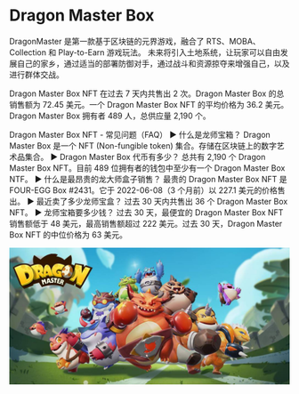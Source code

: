# Dragon Master Box

DragonMaster 是第一款基于区块链的元界游戏，融合了 RTS、MOBA、Collection 和 Play-to-Earn 游戏玩法。 未来将引入土地系统，让玩家可以自由发展自己的家乡，通过适当的部署防御对手，通过战斗和资源掠夺来增强自己，以及进行群体交战。

Dragon Master Box NFT 在过去 7 天内共售出 2 次。Dragon Master Box 的总销售额为 72.45 美元。一个 Dragon Master Box NFT 的平均价格为 36.2 美元。Dragon Master Box 拥有者 489 人，总供应量 2,190 个。

Dragon Master Box NFT - 常见问题（FAQ）
▶ 什么是龙师宝箱？
Dragon Master Box 是一个 NFT (Non-fungible token) 集合。存储在区块链上的数字艺术品集合。
▶ Dragon Master Box 代币有多少？
总共有 2,190 个 Dragon Master Box NFT。目前 489 位拥有者的钱包中至少有一个 Dragon Master Box NTF。
▶ 什么是最昂贵的龙大师盒子销售？
最贵的 Dragon Master Box NFT 是 FOUR-EGG Box #2431。它于 2022-06-08（3 个月前）以 227.1 美元的价格售出。
▶ 最近卖了多少龙师宝盒？
过去 30 天内共售出 36 个 Dragon Master Box NFT。
▶ 龙师宝箱要多少钱？
过去 30 天，最便宜的 Dragon Master Box NFT 销售额低于 48 美元，最高销售额超过 222 美元。过去 30 天，Dragon Master Box NFT 的中位价格为 63 美元。

![NFT ](unnamed.jpg)


